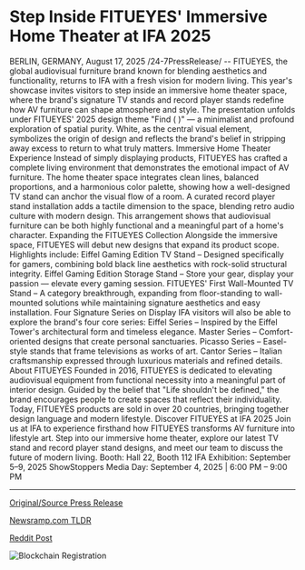 # Step Inside FITUEYES' Immersive Home Theater at IFA 2025

BERLIN, GERMANY, August 17, 2025 /24-7PressRelease/ -- FITUEYES, the global audiovisual furniture brand known for blending aesthetics and functionality, returns to IFA with a fresh vision for modern living. This year's showcase invites visitors to step inside an immersive home theater space, where the brand's signature TV stands and record player stands redefine how AV furniture can shape atmosphere and style.  The presentation unfolds under FITUEYES' 2025 design theme "Find ( )" — a minimalist and profound exploration of spatial purity. White, as the central visual element, symbolizes the origin of design and reflects the brand's belief in stripping away excess to return to what truly matters.  Immersive Home Theater Experience Instead of simply displaying products, FITUEYES has crafted a complete living environment that demonstrates the emotional impact of AV furniture. The home theater space integrates clean lines, balanced proportions, and a harmonious color palette, showing how a well-designed TV stand can anchor the visual flow of a room.  A curated record player stand installation adds a tactile dimension to the space, blending retro audio culture with modern design. This arrangement shows that audiovisual furniture can be both highly functional and a meaningful part of a home's character.  Expanding the FITUEYES Collection Alongside the immersive space, FITUEYES will debut new designs that expand its product scope. Highlights include: Eiffel Gaming Edition TV Stand – Designed specifically for gamers, combining bold black line aesthetics with rock-solid structural integrity. Eiffel Gaming Edition Storage Stand – Store your gear, display your passion — elevate every gaming session. FITUEYES' First Wall-Mounted TV Stand – A category breakthrough, expanding from floor-standing to wall-mounted solutions while maintaining signature aesthetics and easy installation.  Four Signature Series on Display IFA visitors will also be able to explore the brand's four core series: Eiffel Series – Inspired by the Eiffel Tower's architectural form and timeless elegance. Master Series – Comfort-oriented designs that create personal sanctuaries. Picasso Series – Easel-style stands that frame televisions as works of art. Cantor Series – Italian craftsmanship expressed through luxurious materials and refined details.  About FITUEYES Founded in 2016, FITUEYES is dedicated to elevating audiovisual equipment from functional necessity into a meaningful part of interior design. Guided by the belief that "Life shouldn't be defined," the brand encourages people to create spaces that reflect their individuality. Today, FITUEYES products are sold in over 20 countries, bringing together design language and modern lifestyle.  Discover FITUEYES at IFA 2025 Join us at IFA to experience firsthand how FITUEYES transforms AV furniture into lifestyle art. Step into our immersive home theater, explore our latest TV stand and record player stand designs, and meet our team to discuss the future of modern living.  Booth: Hall 22, Booth 112 IFA Exhibition: September 5–9, 2025 ShowStoppers Media Day: September 4, 2025 | 6:00 PM – 9:00 PM 

---

[Original/Source Press Release](https://www.24-7pressrelease.com/press-release/525943/step-inside-fitueyes-immersive-home-theater-at-ifa-2025)
                    

[Newsramp.com TLDR](https://newsramp.com/curated-news/fitueyes-redefines-home-av-furniture-at-ifa-2025-with-immersive-designs/94373f16c377295bc76c2b857a36fb57) 

 



[Reddit Post](https://www.reddit.com/r/Lifestyle_Culture/comments/1mskg40/fitueyes_redefines_home_av_furniture_at_ifa_2025/) 



![Blockchain Registration](https://cdn.newsramp.app/24-7PressRelease/qrcode/258/17/knobnaYp.webp)